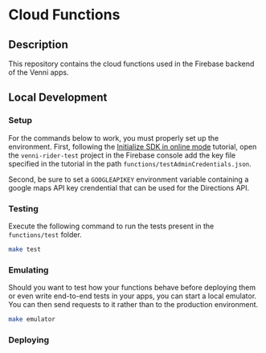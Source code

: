 # Cloud Functions

## Description

This repository contains the cloud functions used in the Firebase backend of the Venni apps.

## Local Development

### Setup

For the commands below to work, you must properly set up the environment. First, following the [Initialize SDK in online mode](https://firebase.google.com/docs/functions/unit-testing?authuser=1) tutorial, open the `venni-rider-test` project in the Firebase console add the key file specified in the tutorial in the path `functions/testAdminCredentials.json`.

Second, be sure to set a `GOOGLEAPIKEY` environment variable containing a google maps API key crendential that can be used for the Directions API.

### Testing

Execute the following command to run the tests present in the `functions/test` folder.

```bash
make test
```

### Emulating

Should you want to test how your functions behave before deploying them or even write end-to-end tests in your apps, you can start a local emulator. You can then send requests to it rather than to the production environment.

```bash
make emulator
```

### Deploying

